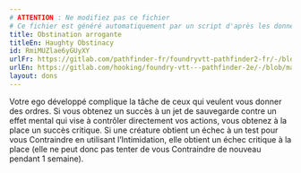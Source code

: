 ```yaml
---
# ATTENTION : Ne modifiez pas ce fichier
# Ce fichier est généré automatiquement par un script d'après les données du module Foundry VTT officiel et de sa traduction
title: Obstination arrogante
titleEn: Haughty Obstinacy
id: RmiMUZlae6yGUyXY
urlFr: https://gitlab.com/pathfinder-fr/foundryvtt-pathfinder2-fr/-/blob/master/data/feats/RmiMUZlae6yGUyXY.htm
urlEn: https://gitlab.com/hooking/foundry-vtt---pathfinder-2e/-/blob/master/packs/data/feats.db/haughty-obstinacy.json
layout: dons
---
```

Votre ego développé complique la tâche de ceux qui veulent vous donner des ordres. Si vous obtenez un succès à un jet de sauvegarde contre un effet mental qui vise à contrôler directement vos actions, vous obtenez à la place un succès critique. Si une créature obtient un échec à un test pour vous Contraindre en utilisant l’Intimidation, elle obtient un échec critique à la place (elle ne peut donc pas tenter de vous Contraindre de nouveau pendant 1 semaine).
